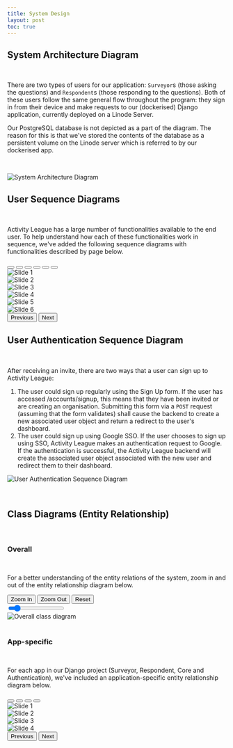 ```yaml
---
title: System Design
layout: post
toc: true
---
```


## System Architecture Diagram

<br>

There are two types of users for our application: `Surveyor`s (those asking the questions) and `Respondent`s (those responding to the questions). Both of these users follow the same general flow throughout the program: they sign in from their device and make requests to our (dockerised) Django application, currently deployed on a Linode Server.

Our PostgreSQL database is not depicted as a part of the diagram. The reason for this is that we've stored the contents of the database as a persistent volume on the Linode server which is referred to by our dockerised app.

<br>

![System Architecture Diagram](../images/design/architecture.png)

## User Sequence Diagrams

<br>

Activity League has a large number of functionalities available to the end user. To help understand how each of these functionalities work in sequence, we've added the following sequence diagrams with functionalities described by page below.

<div id="carouselSequence" class="carousel carousel-dark slide mb-3" data-bs-ride="carousel">
  <div class="carousel-indicators" style="bottom:-30px">
    <button type="button" data-bs-target="#carouselSequence" data-bs-slide-to="0" class="active" aria-current="true" aria-label="Slide 1"></button>
    <button type="button" data-bs-target="#carouselSequence" data-bs-slide-to="1" aria-label="Slide 2"></button>
    <button type="button" data-bs-target="#carouselSequence" data-bs-slide-to="2" aria-label="Slide 3"></button>
    <button type="button" data-bs-target="#carouselSequence" data-bs-slide-to="3" aria-label="Slide 4"></button>
    <button type="button" data-bs-target="#carouselSequence" data-bs-slide-to="4" aria-label="Slide 5"></button>
    <button type="button" data-bs-target="#carouselSequence" data-bs-slide-to="5" aria-label="Slide 6"></button>
  </div>
  <div class="carousel-inner">
    <div class="carousel-item active">
      <img src="../images/design/sequence/1.png" class="d-block w-100" alt="Slide 1">
    </div>
    <div class="carousel-item">
      <img src="../images/design/sequence/2.png" class="d-block w-100" alt="Slide 2">
    </div>
    <div class="carousel-item">
      <img src="../images/design/sequence/3.png" class="d-block w-100" alt="Slide 3">
    </div>
    <div class="carousel-item">
      <img src="../images/design/sequence/4.png" class="d-block w-100" alt="Slide 4">
    </div>
    <div class="carousel-item">
      <img src="../images/design/sequence/5.png" class="d-block w-100" alt="Slide 5">
    </div>
    <div class="carousel-item">
      <img src="../images/design/sequence/6.png" class="d-block w-100" alt="Slide 6">
    </div>
  </div>
  <button class="carousel-control-prev" type="button" data-bs-target="#carouselSequence" data-bs-slide="prev" style="left:-80px">
    <span class="carousel-control-prev-icon" aria-hidden="true"></span>
    <span class="visually-hidden">Previous</span>
  </button>
  <button class="carousel-control-next" type="button" data-bs-target="#carouselSequence" data-bs-slide="next" style="right:-80px">
    <span class="carousel-control-next-icon" aria-hidden="true"></span>
    <span class="visually-hidden">Next</span>
  </button>
</div>


## User Authentication Sequence Diagram

<br>

After receiving an invite, there are two ways that a user can sign up to Activity League:

1. The user could sign up regularly using the Sign Up form. If the user has accessed /accounts/signup, this means that they have been invited or are creating an organisation. Submitting this form via a `POST` request (assuming that the form validates) shall cause the backend to create a new associated user object and return a redirect to the user's dashboard.
2. The user could sign up using Google SSO. If the user chooses to sign up using SSO, Activity League makes an authentication request to Google. If the authentication is successful, the Activity League backend will create the associated user object associated with the new user and redirect them to their dashboard.


![User Authentication Sequence Diagram](../images/design/signup.png)

<br>

## Class Diagrams (Entity Relationship)

<br>

### Overall

<br>

For a better understanding of the entity relations of the system, zoom in and out of the entity relationship diagram below.

<div class="btn-group">
  <button id="zoomInButton" type="button" class="btn btn-primary">Zoom In</button>
  <button id="zoomOutButton" type="button" class="btn btn-primary">Zoom Out</button>
  <button id="resetButton" type="button" class="btn btn-primary">Reset</button>
</div>
<input id="rangeSlider" class="range-input" type="range" min="0.1" max="8" step="0.01" value="1">
<div class="border border-3 border-dark mt-3">
  <img id="overall-class-diagram" src="../images/design/overall.svg" alt="Overall class diagram">
</div>

<script src="https://cdn.jsdelivr.net/npm/@panzoom/panzoom@4.3.2/dist/panzoom.min.js"></script>
<script>
const img = document.getElementById('overall-class-diagram');
const zoomInButton = document.getElementById('zoomInButton');
const zoomOutButton = document.getElementById('zoomOutButton');
const resetButton = document.getElementById('resetButton');
const rangeSlider = document.getElementById('rangeSlider');
const panzoom = Panzoom(img, {
  minScale: 0.1,
  maxScale: 8
  //contain: 'outside'
})
zoomInButton.addEventListener('click', (event) => {
  panzoom.zoomIn();
  rangeSlider.value = panzoom.getScale();
})
zoomOutButton.addEventListener('click', (event) => {
  panzoom.zoomOut();
  rangeSlider.value = panzoom.getScale();
})
resetButton.addEventListener('click', (event) => {
  panzoom.reset();
  rangeSlider.value = panzoom.getScale();
})
rangeSlider.addEventListener('input', (event) => {
  panzoom.zoom(event.target.valueAsNumber)
})
img.parentElement.addEventListener('wheel', (event) => {
  panzoom.zoomWithWheel(event);
  rangeSlider.value = panzoom.getScale();
})
</script>

<br>

### App-specific

<br>

For each app in our Django project (Surveyor, Respondent, Core and Authentication), we've included an application-specific entity relationship diagram below.

<div id="carouselClassDiagrams" class="carousel carousel-dark slide mb-3" data-bs-ride="carousel">
  <div class="carousel-indicators" style="bottom:-30px">
    <button type="button" data-bs-target="#carouselClassDiagrams" data-bs-slide-to="0" class="active" aria-current="true" aria-label="Slide 1"></button>
    <button type="button" data-bs-target="#carouselClassDiagrams" data-bs-slide-to="1" aria-label="Slide 2"></button>
    <button type="button" data-bs-target="#carouselClassDiagrams" data-bs-slide-to="2" aria-label="Slide 3"></button>
    <button type="button" data-bs-target="#carouselClassDiagrams" data-bs-slide-to="3" aria-label="Slide 4"></button>
  </div>
  <div class="carousel-inner">
    <div class="carousel-item active">
      <img src="../images/design/class-diagrams/1.png" class="d-block w-100" alt="Slide 1">
    </div>
    <div class="carousel-item">
      <img src="../images/design/class-diagrams/2.png" class="d-block w-100" alt="Slide 2">
    </div>
    <div class="carousel-item">
      <img src="../images/design/class-diagrams/3.png" class="d-block w-100" alt="Slide 3">
    </div>
    <div class="carousel-item">
      <img src="../images/design/class-diagrams/4.png" class="d-block w-100" alt="Slide 4">
    </div>
  </div>
  <button class="carousel-control-prev" type="button" data-bs-target="#carouselClassDiagrams" data-bs-slide="prev" style="left:-80px">
    <span class="carousel-control-prev-icon" aria-hidden="true"></span>
    <span class="visually-hidden">Previous</span>
  </button>
  <button class="carousel-control-next" type="button" data-bs-target="#carouselClassDiagrams" data-bs-slide="next" style="right:-80px">
    <span class="carousel-control-next-icon" aria-hidden="true"></span>
    <span class="visually-hidden">Next</span>
  </button>
</div>